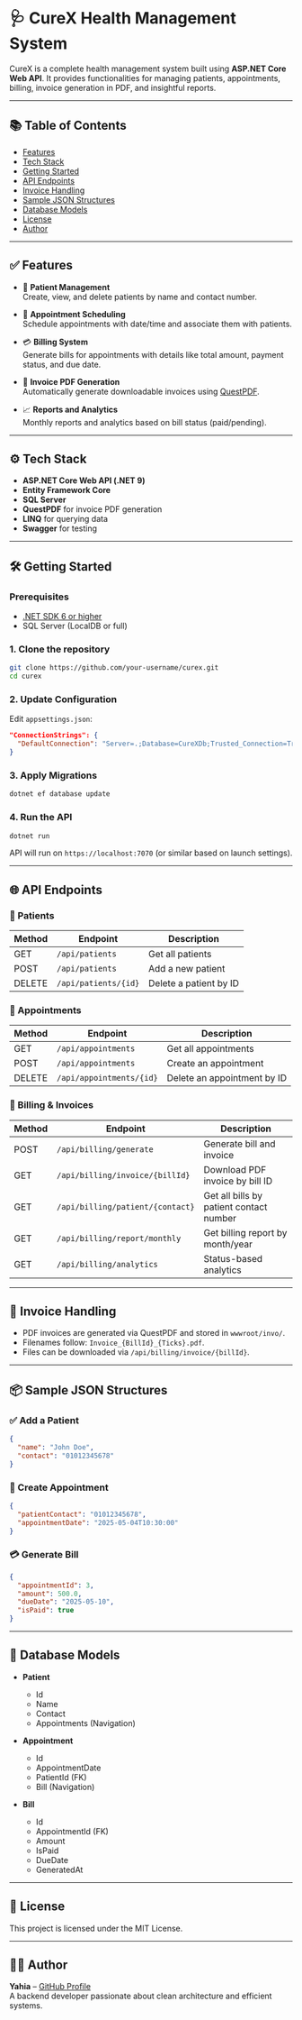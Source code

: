 
# 🩺 CureX Health Management System

CureX is a complete health management system built using **ASP.NET Core Web API**. It provides functionalities for managing patients, appointments, billing, invoice generation in PDF, and insightful reports.

---

## 📚 Table of Contents

- [Features](#-features)
- [Tech Stack](#-tech-stack)
- [Getting Started](#-getting-started)
- [API Endpoints](#-api-endpoints)
- [Invoice Handling](#-invoice-handling)
- [Sample JSON Structures](#-sample-json-structures)
- [Database Models](#-database-models)
- [License](#-license)
- [Author](#-author)

---

## ✅ Features

- 👤 **Patient Management**  
  Create, view, and delete patients by name and contact number.

- 📅 **Appointment Scheduling**  
  Schedule appointments with date/time and associate them with patients.

- 💳 **Billing System**  
  Generate bills for appointments with details like total amount, payment status, and due date.

- 🧾 **Invoice PDF Generation**  
  Automatically generate downloadable invoices using [QuestPDF](https://www.questpdf.com/).

- 📈 **Reports and Analytics**  
  Monthly reports and analytics based on bill status (paid/pending).

---

## ⚙️ Tech Stack

- **ASP.NET Core Web API (.NET 9)**
- **Entity Framework Core**
- **SQL Server**
- **QuestPDF** for invoice PDF generation
- **LINQ** for querying data
- **Swagger**  for testing

---

## 🛠️ Getting Started

### Prerequisites

- [.NET SDK 6 or higher](https://dotnet.microsoft.com/download)
- SQL Server (LocalDB or full)

### 1. Clone the repository

```bash
git clone https://github.com/your-username/curex.git
cd curex
```

### 2. Update Configuration

Edit `appsettings.json`:

```json
"ConnectionStrings": {
  "DefaultConnection": "Server=.;Database=CureXDb;Trusted_Connection=True;"
}
```

### 3. Apply Migrations

```bash
dotnet ef database update
```

### 4. Run the API

```bash
dotnet run
```

API will run on `https://localhost:7070` (or similar based on launch settings).

---

## 🌐 API Endpoints

### 🔹 Patients

| Method | Endpoint                | Description                     |
|--------|-------------------------|---------------------------------|
| GET    | `/api/patients`         | Get all patients                |
| POST   | `/api/patients`         | Add a new patient               |
| DELETE | `/api/patients/{id}`    | Delete a patient by ID          |

### 🔹 Appointments

| Method | Endpoint                | Description                          |
|--------|-------------------------|--------------------------------------|
| GET    | `/api/appointments`     | Get all appointments                 |
| POST   | `/api/appointments`     | Create an appointment                |
| DELETE | `/api/appointments/{id}`| Delete an appointment by ID          |

### 🔹 Billing & Invoices

| Method | Endpoint                             | Description                              |
|--------|--------------------------------------|------------------------------------------|
| POST   | `/api/billing/generate`              | Generate bill and invoice                |
| GET    | `/api/billing/invoice/{billId}`      | Download PDF invoice by bill ID          |
| GET    | `/api/billing/patient/{contact}`     | Get all bills by patient contact number  |
| GET    | `/api/billing/report/monthly`        | Get billing report by month/year         |
| GET    | `/api/billing/analytics`             | Status-based analytics                   |

---

## 🧾 Invoice Handling

- PDF invoices are generated via QuestPDF and stored in `wwwroot/invo/`.
- Filenames follow: `Invoice_{BillId}_{Ticks}.pdf`.
- Files can be downloaded via `/api/billing/invoice/{billId}`.

---

## 📦 Sample JSON Structures

### ✅ Add a Patient

```json
{
  "name": "John Doe",
  "contact": "01012345678"
}
```

### 📅 Create Appointment

```json
{
  "patientContact": "01012345678",
  "appointmentDate": "2025-05-04T10:30:00"
}
```

### 💳 Generate Bill

```json
{
  "appointmentId": 3,
  "amount": 500.0,
  "dueDate": "2025-05-10",
  "isPaid": true
}
```

---

## 🧩 Database Models

- **Patient**
  - Id
  - Name
  - Contact
  - Appointments (Navigation)

- **Appointment**
  - Id
  - AppointmentDate
  - PatientId (FK)
  - Bill (Navigation)

- **Bill**
  - Id
  - AppointmentId (FK)
  - Amount
  - IsPaid
  - DueDate
  - GeneratedAt

---

## 📄 License

This project is licensed under the MIT License.

---

## 👨‍💻 Author

**Yahia** – [GitHub Profile](https://github.com/your-username)  
A backend developer passionate about clean architecture and efficient systems.
